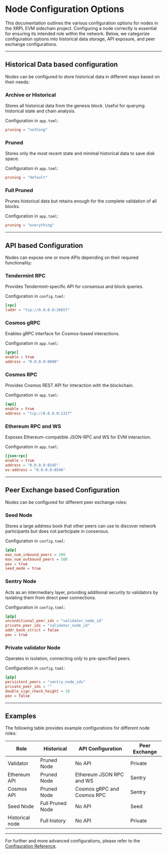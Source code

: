 # Node Configuration Options

This documentation outlines the various configuration options for nodes in the XRPL EVM sidechain project. Configuring a node correctly is essential for ensuring its intended role within the network. Below, we categorize configuration options into historical data storage, API exposure, and peer exchange configurations.

---

## Historical Data based configuration

Nodes can be configured to store historical data in different ways based on their needs:

### Archive or Historical

Stores all historical data from the genesis block. Useful for querying historical state and chain analysis.

Configuration in `app.toml`:

```toml
pruning = "nothing"
```

### Pruned

Stores only the most recent state and minimal historical data to save disk space.

Configuration in `app.toml`:

```toml
pruning = "default"
```

### Full Pruned

Prunes historical data but retains enough for the complete validation of all blocks.

Configuration in `app.toml`:

```toml
pruning = "everything"
```

---

## API based Configuration

Nodes can expose one or more APIs depending on their required functionality:

### Tendermint RPC

Provides Tendermint-specific API for consensus and block queries.

Configuration in `config.toml`:

```toml
[rpc]
laddr = "tcp://0.0.0.0:26657"
```

### Cosmos gRPC

Enables gRPC interface for Cosmos-based interactions.

Configuration in `app.toml`:

```toml
[grpc]
enable = true
address = "0.0.0.0:9090"
```

### Cosmos RPC

Provides Cosmos REST API for interaction with the blockchain.

Configuration in `app.toml`:

```toml
[api]
enable = true
address = "tcp://0.0.0.0:1317"
```

### Ethereum RPC and WS

Exposes Ethereum-compatible JSON-RPC and WS for EVM interaction.

Configuration in `app.toml`:

```toml
[json-rpc]
enable = true
address = "0.0.0.0:8545"
ws-address = "0.0.0.0:8546"
```

---

## Peer Exchange based Configuration

Nodes can be configured for different peer exchange roles:

### Seed Node

Stores a large address book that other peers can use to discover network participants but does not participate in consensus.

Configuration in `config.toml`:

```toml
[p2p]
max_num_inbound_peers = 200
max_num_outbound_peers = 500
pex = true
seed_mode = true
```

### Sentry Node

Acts as an intermediary layer, providing additional security to validators by isolating them from direct peer connections.

Configuration in `config.toml`:

```toml
[p2p]
unconditional_peer_ids = "validator_node_id"
private_peer_ids = "validator_node_id"
addr_book_strict = false
pex = true
```

### Private validator Node

Operates in isolation, connecting only to pre-specified peers.

Configuration in `config.toml`:

```toml
[p2p]
persistent_peers = "sentry_node_ids"
private_peer_ids = ""
double_sign_check_height = 10
pex = false
```

---

## Examples

The following table provides example configurations for different node roles:

| Role            | Historical       | API Configuration          | Peer Exchange |
| --------------- | ---------------- | -------------------------- | ------------- |
| Validator       | Pruned Node      | No API                     | Private       |
| Ethereum API    | Pruned Node      | Ethereum JSON RPC and WS   | Sentry        |
| Cosmos API      | Pruned Node      | Cosmos gRPC and Cosmos RPC | Sentry        |
| Seed Node       | Full Pruned Node | No API                     | Seed          |
| Historical node | Full history     | No API                     | Private       |

---

For further and more advanced configurations, please refer to the [Configuration Reference](../resources/configuration-reference.md).
